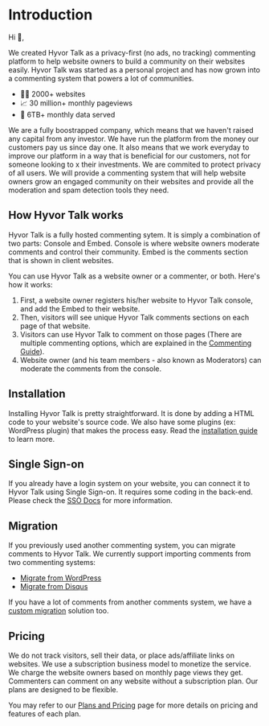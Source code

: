 # Introduction

<!-- Note: This page is loaded as /docs.. So, link should have /docs/{page}. Otherwise, it will go to main pages -->

Hi 👋,

We created Hyvor Talk as a privacy-first (no ads, no tracking) commenting platform to help website owners to build a community on their websites easily. Hyvor Talk was started as a personal project and has now grown into a commenting system that powers a lot of communities.

* 🤟🏼 2000+ websites
* 📈 30 million+ monthly pageviews
* 💾 6TB+ monthly data served

We are a fully boostrapped company, which means that we haven't raised any capital from any investor. We have run the platform from the money our customers pay us since day one. It also means that we work everyday to improve our platform in a way that is beneficial for our customers, not for someone looking to x their investments. We are commited to protect privacy of all users. We will provide a commenting system that will help website owners grow an engaged community on their websites and provide all the moderation and spam detection tools they need.

## How Hyvor Talk works

Hyvor Talk is a fully hosted commenting sytem. It is simply a combination of two parts: Console and Embed. Console is where website owners moderate comments and control their community. Embed is the comments section that is shown in client websites.

You can use Hyvor Talk as a website owner or a commenter, or both. Here's how it works:

1. First, a website owner registers his/her website to Hyvor Talk console, and add the Embed to their website.
2. Then, visitors will see unique Hyvor Talk comments sections on each page of that website. 
3. Visitors can use Hyvor Talk to comment on those pages (There are multiple commenting options, which are explained in the [Commenting Guide](/docs/commenting)).
4. Website owner (and his team members - also known as Moderators) can moderate the comments from the console.

## Installation

Installing Hyvor Talk is pretty straightforward. It is done by adding a HTML code to your website's source code. We also have some plugins (ex: WordPress plugin) that makes the process easy. Read the [installation guide](/docs/install) to learn more.

## Single Sign-on

If you already have a login system on your website, you can connect it to Hyvor Talk using Single Sign-on. It requires some coding in the back-end. Please check the [SSO Docs](/docs/sso) for more information.

## Migration

If you previously used another commenting system, you can migrate comments to Hyvor Talk. We currently support importing comments from two commenting systems:

* [Migrate from WordPress](/docs/import-wordpress)
* [Migrate from Disqus](/docs/import-disqus)

If you have a lot of comments from another comments system, we have a [custom migration](/docs/import-intro#custom) solution too.

## Pricing

We do not track visitors, sell their data, or place ads/affiliate links on websites. We use a subscription business model to monetize the service. We charge the website owners based on monthly page views they get. Commenters can comment on any website without a subscription plan. Our plans are designed to be flexible.

You may refer to our [Plans and Pricing](https://talk.hyvor.com/plans) page for more details on pricing and features of each plan.